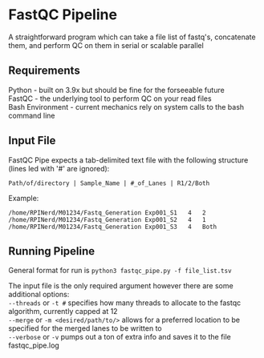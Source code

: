 # FastQC Pipeline

A straightforward program which can take a file list of fastq's, concatenate them, and perform QC on them in serial or scalable parallel

## Requirements

Python - built on 3.9x but should be fine for the forseeable future  
FastQC - the underlying tool to perform QC on your read files  
Bash Environment - current mechanics rely on system calls to the bash command line  

## Input File

FastQC Pipe expects a tab-delimited text file with the following structure (lines led with '#' are ignored):

`Path/of/directory | Sample_Name | #_of_Lanes | R1/2/Both`

Example:

```csv
/home/RPINerd/M01234/Fastq_Generation Exp001_S1   4   2
/home/RPINerd/M01234/Fastq_Generation Exp001_S2   4   1
/home/RPINerd/M01234/Fastq_Generation Exp001_S3   4   Both
```

## Running Pipeline

General format for run is `python3 fastqc_pipe.py -f file_list.tsv`

The input file is the only required argument however there are some additional options:  
`--threads` or `-t #` specifies how many threads to allocate to the fastqc algorithm, currently capped at 12  
`--merge` or `-m <desired/path/to/>` allows for a preferred location to be specified for the merged lanes to be written to  
`--verbose` or `-v` pumps out a ton of extra info and saves it to the file fastqc_pipe.log  
